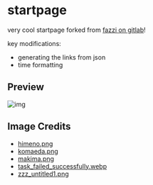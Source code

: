 # startpage

very cool startpage forked from [fazzi on gitlab](https://gitlab.com/fazzi/startpage)!

key modifications:

- generating the links from json
- time formatting

## Preview

![img](preview.gif)

## Image Credits

- [himeno.png](https://www.zerochan.net/3359165)
- [komaeda.png](https://gelbooru.com/index.php?page=post&s=view&id=7582046)
- [makima.png](https://gelbooru.com/index.php?page=post&s=view&id=8175715)
- [task_failed_successfully.webp](https://old.reddit.com/r/Art/comments/12t2y0a/task_failed_successfully_me_csp_2023/)
- [zzz_untitled1.png](https://gelbooru.com/index.php?page=post&s=view&id=7052885)
